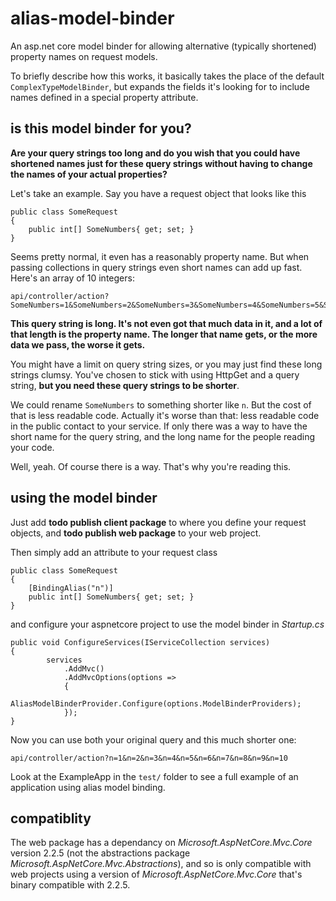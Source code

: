 # alias-model-binder

An asp.net core model binder for allowing alternative (typically shortened) property names on request models.

To briefly describe how this works, it basically takes the place of the default `ComplexTypeModelBinder`, but expands the fields it's looking for to include names defined in a special property attribute.

## is this model binder for you?

**Are your query strings too long and do you wish that you could have shortened names just for these query strings without having to change the names of your actual properties?**

Let's take an example. Say you have a request object that looks like this

	public class SomeRequest
	{
   		public int[] SomeNumbers{ get; set; }
	}
    
Seems pretty normal, it even has a reasonably property name. But when passing collections in query strings even short names can add up fast. Here's an array of 10 integers:
    
    api/controller/action?SomeNumbers=1&SomeNumbers=2&SomeNumbers=3&SomeNumbers=4&SomeNumbers=5&SomeNumbers=6&SomeNumbers=7&SomeNumbers=8&SomeNumbers=9&SomeNumbers=10

**This query string is long. It's not even got that much data in it, and a lot of that length is the property name. The longer that name gets, or the more data we pass, the worse it gets.**

You might have a limit on query string sizes, or you may just find these long strings clumsy. You've chosen to stick with using HttpGet and a query string, **but you need these query strings to be shorter**.

We could rename `SomeNumbers` to something shorter like `n`. But the cost of that is less readable code. Actually it's worse than that: less readable code in the public contact to your service. If only there was a way to have the short name for the query string, and the long name for the people reading your code. 

Well, yeah. Of course there is a way. That's why you're reading this.


## using the model binder

Just add **todo publish client package** to where you define your request objects, and **todo publish web package** to your web project.

Then simply add an attribute to your request class

    public class SomeRequest
	{
    	[BindingAlias("n")]
   		public int[] SomeNumbers{ get; set; }
	}



and configure your aspnetcore project to use the model binder in *Startup.cs*

    public void ConfigureServices(IServiceCollection services)
    {
            services
                .AddMvc()
                .AddMvcOptions(options =>
                {
                    AliasModelBinderProvider.Configure(options.ModelBinderProviders);
                });
    }
    
    
Now you can use both your original query and this much shorter one:

    api/controller/action?n=1&n=2&n=3&n=4&n=5&n=6&n=7&n=8&n=9&n=10
    
Look at the ExampleApp in the `test/` folder to see a full example of an application using alias model binding.
    
## compatiblity

The web package has a dependancy on *Microsoft.AspNetCore.Mvc.Core* version 2.2.5 (not the abstractions package *Microsoft.AspNetCore.Mvc.Abstractions*), and so is only compatible with web projects using a version of *Microsoft.AspNetCore.Mvc.Core* that's binary compatible with 2.2.5.
